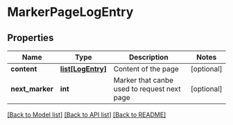 # MarkerPageLogEntry

## Properties
Name | Type | Description | Notes
------------ | ------------- | ------------- | -------------
**content** | [**list[LogEntry]**](LogEntry.md) | Content of the page | [optional] 
**next_marker** | **int** | Marker that canbe used to request next page | [optional] 

[[Back to Model list]](../README.md#documentation-for-models) [[Back to API list]](../README.md#documentation-for-api-endpoints) [[Back to README]](../README.md)


